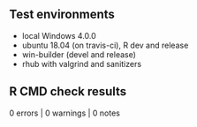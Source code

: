 

## Test environments
* local Windows 4.0.0
* ubuntu 18.04 (on travis-ci), R dev and release
* win-builder (devel and release)
* rhub with valgrind and sanitizers

## R CMD check results

0 errors | 0 warnings | 0 notes

